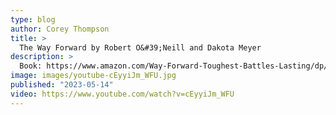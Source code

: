 ```yaml
---
type: blog
author: Corey Thompson
title: >
  The Way Forward by Robert O&#39;Neill and Dakota Meyer
description: >
  Book: https://www.amazon.com/Way-Forward-Toughest-Battles-Lasting/dp/0062994077/ref=tmm_hrd_swatch_0?
image: images/youtube-cEyyiJm_WFU.jpg
published: "2023-05-14"
video: https://www.youtube.com/watch?v=cEyyiJm_WFU
---
```

